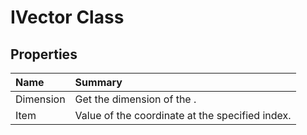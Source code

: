 # IVector Class



## Properties

| Name | Summary | 
| :- | :- | 
| Dimension | Get the dimension of the <see cref="T:CSMath.IVector" />. | 
| Item | Value of the coordinate at the specified index. | 

